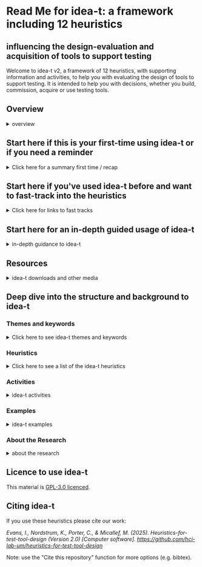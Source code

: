 # Read Me for idea-t: a framework including 12 heuristics 
## influencing the design-evaluation and acquisition of tools to support testing

Welcome to idea-t v2, a framework of 12 heuristics, with supporting information and activities, to help you with evaluating the design of tools to support testing. It is intended to help you with decisions, whether you build, commission, acquire or use testing tools. 

## Overview

  <details><summary>overview</summary>

  words for topic

  </details>

## Start here if this is your first-time using idea-t or if you need a reminder

  <details><summary>Click here for a summary first time / recap</summary>

  TBD
  brief intro to the heuristics 
  add links to two page summary
  add link to workshop materials
  add link to other how to and details

  </details>

## Start here if you've used idea-t before and want to fast-track into the heuristics

  <details><summary>Click here for links to fast tracks</summary>

  [◄ To Quick Start page](../How-To/QuickStart.md) (This is a page with a brief summary of the 12 heuristics and links to their individual pages)
  
  [◄ To xmind mind map](../Downloads/idea-t-mindmap-skeleton.xmind) (This is an xmind file that holds the start of a mind map)
  
  [◄ To printable mind map](../Downloads/TBD) (link and file to be added - This is a downladable poster that can be used for a round table discussion / workshop for idea-t with the start of a mind map)
  
 TBD also add agenda doc

  </details>

## Start here for an in-depth guided usage of idea-t

  <details><summary>in-depth guidance to idea-t</summary>

  words for topic

  </details>

## Resources
  <details><summary>idea-t downloads and other media</summary>

  words for topic

  </details>

## Deep dive into the structure and background to idea-t

 ### Themes and keywords
 <details><summary>Click here to see idea-t themes and keywords</summary>

 The idea-t framework has three themes: Why?, Who? and Context?

 In the research, we found that people designing and building tools and automation don't always ask "Who (else) will use this tool?"  
 People acquiring or commissioning tools and automation don't always ask "Why is this needed?" 
 We also found that the Context for using the tool or automation is not always explored.  
 These three themes are expanded in the 12 heuristics, each of which has a keyword.  
 The heuristics are grouped by theme.

[◄ Go to Heuristic H02 Why?](../Heuristics/H02-Why.md) to start examining the "Why?" theme.  Keywords are Why? Why not? and Why Else?

[◄ Go to Heuristic H02 Who?](../Heuristics/H02-Who.md) to start examining the "Who?" theme.  Keywords are Who? Experience? Communication? Learning goals? Learning preferences? Each of those also has a "not" and an "else" version.

[◄ Go to Heuristic H07 Where?](../Heuristics/H07-Where.md)  to start examining the "Conetxt?" theme. Keywords are Where?, Workflows? Risks? Autonomy? When? and How long? Each of those also has a "not" and an "else" version.

  </details>

  ### Heuristics
  <details><summary>Click here to see a list of the idea-t heuristics</summary>

  The three themes cover everything you need to think about when designing or choosing a test tool, but they don't provide enough information to prompt thought.  
  The idea-t framework has 12 heuristic questions intended to help you think about the tool or automation you are proposing. 
  They have been distilled down from over 150 heuristics identified during the research, with topics that were frequently forgoten or problematic areas given their own heuristic under the the themes.  
  Each heuristic has a longer description which includes the subquestions and explanations that cover the areas identified in the research.
  Each heuristic's description also has links to activities that help you answer the questions, examples from the research, and information about which quality attributes are particularly relevant to the heuristic.


   [◄ To H01 Why is this tool needed?](../Heuristics/H01-Why.md) (Theme Why?)

   [◄ To H02 Who will use or be affected by this tool?](../Heuristics/H02-Who.md) (Theme Who?)

   [◄ To H03 Experience?](../Heuristics/H03-Experience.md)  (Theme Who?) 
   
   [◄ To H04 Communication?](../Heuristics/H04-Communication.md)  (Theme Who?)

   [◄ To H05 Learning Goals?](../Heuristics/H05-LearningGoals.md)  (Theme Who?) 

   [◄ To H06 Learning Preferences?](../Heuristics/H05-LearningPreferences.md)  (Theme Who?)

   [◄ To H07 Where?](../Heuristics/H07-Where.md)  (Theme "Context?")

   [◄ To H08 Workflows?](../Heuristics/H08-Workflows.md)  (Theme "Context?")

   [◄ To H09 Risks?](../Heuristics/H09-Risks.md) (Theme "Context?")

   [◄ To H10 Autonomy?](../Heuristics/H10-Autonomy.md) (Theme "Context?")

   [◄ To H11 When?](../Heuristics/H11-When.md) (Theme "Context?")

   [◄ To H12 How Long?](../Heuristics/H12-HowLong.md) (Theme "Context?")

  </details>

  ### Activities
  <details><summary>idea-t activities</summary>

  words for topic

  </details>

  ### Examples
  <details><summary>idea-t examples</summary>

  words for topic

  </details>

  ### About the Research

  <details><summary>about the research</summary>

  words for topic

  </details>

  

## Licence to use idea-t

This material is [GPL-3.0 licenced](LICENSE). 

## Citing idea-t

If you use these heuristics please cite our work: 

*Evans, I., Nordstrum, K., Porter, C., & Micallef, M. (2025). Heuristics-for-test-tool-design (Version 2.0) [Computer software]. https://github.com/hci-lab-um/heuristics-for-test-tool-design*

Note: use the "Cite this repository" function for more options (e.g. bibtex).
